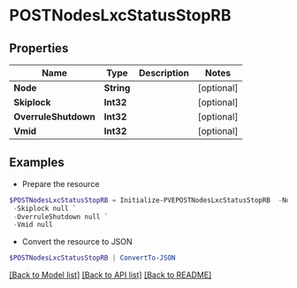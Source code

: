 # POSTNodesLxcStatusStopRB
## Properties

Name | Type | Description | Notes
------------ | ------------- | ------------- | -------------
**Node** | **String** |  | [optional] 
**Skiplock** | **Int32** |  | [optional] 
**OverruleShutdown** | **Int32** |  | [optional] 
**Vmid** | **Int32** |  | [optional] 

## Examples

- Prepare the resource
```powershell
$POSTNodesLxcStatusStopRB = Initialize-PVEPOSTNodesLxcStatusStopRB  -Node null `
 -Skiplock null `
 -OverruleShutdown null `
 -Vmid null
```

- Convert the resource to JSON
```powershell
$POSTNodesLxcStatusStopRB | ConvertTo-JSON
```

[[Back to Model list]](../README.md#documentation-for-models) [[Back to API list]](../README.md#documentation-for-api-endpoints) [[Back to README]](../README.md)

